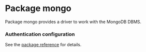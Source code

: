 Package mongo
==========

Package mongo provides a driver to work with the MongoDB DBMS.

### Authentication configuration

See the [package reference] for details.

[package reference]: https://pkg.go.dev/github.com/r-che/dfi/dbi/mongo
